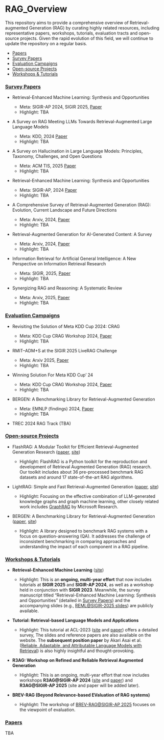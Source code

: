 # RAG_Overview

This repository aims to provide a comprehensive overview of Retrieval-augmented Generation (RAG) by curating highly related resources, including representative papers, workshops, tutorials, evaluation tracts and open-source projects.
Given the rapid evolution of this field, we will continue to update the repository on a regular basis.

- <a href="#ps">Papers</a>
- <a href="#sp">Survey Papers</a>
- <a href="#ec">Evaluation Campaigns</a>
- <a href="#op">Open-source Projects</a>
- <a href="#wt">Workshops & Tutorials</a>

### <a name="sp"></a>[Survey Papers]()

- Retrieval-Enhanced Machine Learning: Synthesis and Opportunities 
  - Meta: SIGIR-AP 2024, SIGIR 2025, [Paper](https://arxiv.org/abs/2407.12982)
  - Highlight: TBA

- A Survey on RAG Meeting LLMs Towards Retrieval-Augmented Large Language Models 
  - Meta: KDD, 2024 [Paper](https://arxiv.org/abs/2405.06211)
  - Highlight: TBA

- A Survey on Hallucination in Large Language Models: Principles, Taxonomy, Challenges, and Open Questions 
  - Meta: ACM TIS, 2025 [Paper](https://arxiv.org/pdf/2311.05232)
  - Highlight: TBA

- Retrieval-Enhanced Machine Learning: Synthesis and Opportunities 
  - Meta: SIGIR-AP, 2024 [Paper](https://arxiv.org/pdf/2407.12982)
  - Highlight: TBA

- A Comprehensive Survey of Retrieval-Augmented Generation (RAG): Evolution, Current Landscape and Future Directions 
  - Meta: Arxiv, 2024, [Paper](https://arxiv.org/pdf/2410.12837)
  - Highlight: TBA

- Retrieval-Augmented Generation for AI-Generated Content: A Survey 
  - Meta: Arxiv, 2024, [Paper](https://arxiv.org/pdf/2402.19473)
  - Highlight: TBA

- Information Retrieval for Artificial General Intelligence:
A New Perspective on Information Retrieval Research 
  - Meta: SIGIR, 2025, [Paper](https://dl.acm.org/doi/pdf/10.1145/3726302.3730349)
  - Highlight: TBA

- Synergizing RAG and Reasoning: A Systematic Review 
  - Meta: Arxiv, 2025, [Paper](https://arxiv.org/pdf/2504.15909)
  - Highlight: TBA

### <a name="ec"></a>[Evaluation Campaigns]()

- Revisiting the Solution of Meta KDD Cup 2024: CRAG 
  - Meta: KDD Cup CRAG Workshop 2024, [Paper](https://arxiv.org/pdf/2409.15337)
  - Highlight: TBA
 
- RMIT–ADM+S at the SIGIR 2025 LiveRAG Challenge 
  - Meta: Arxiv 2025, [Paper](https://arxiv.org/pdf/2506.14516)
  - Highlight: TBA
 
- Winning Solution For Meta KDD Cup’ 24 
  - Meta: KDD Cup CRAG Workshop 2024, [Paper](https://arxiv.org/pdf/2410.00005)
  - Highlight: TBA
 
- BERGEN: A Benchmarking Library for Retrieval-Augmented Generation 
  - Meta: EMNLP (findings) 2024, [Paper](https://arxiv.org/pdf/2407.01102)
  - Highlight: TBA
 
- TREC 2024 RAG Track (TBA)

### <a name="op"></a>[Open-source Projects]()
- FlashRAG: A Modular Toolkit for Efficient Retrieval-Augmented Generation Research ([paper](https://arxiv.org/pdf/2405.13576), [site](https://github.com/RUC-NLPIR/FlashRAG))
  - Highlight: FlashRAG is a Python toolkit for the reproduction and development of Retrieval Augmented Generation (RAG) research. Our toolkit includes about 36 pre-processed benchmark RAG datasets and around 17 state-of-the-art RAG algorithms.

- LightRAG: Simple and Fast Retrieval-Augmented Generation ([paper](https://arxiv.org/pdf/2410.05779), [site](https://github.com/HKUDS/LightRAG))
  - Highlight: Focusing on the effective combination of LLM-generated knowledge graphs and graph machine learning, other closely related work includes [GraphRAG](https://github.com/microsoft/graphrag?tab=readme-ov-file) by Microsoft Research.

 - BERGEN: A Benchmarking Library for Retrieval-Augmented Generation ([paper](https://aclanthology.org/2024.findings-emnlp.449.pdf), [site](https://github.com/naver/bergen))
   - Highlight: A library designed to benchmark RAG systems with a focus on question-answering (QA). It addresses the challenge of inconsistent benchmarking in comparing approaches and understanding the impact of each component in a RAG pipeline.
     
### <a name="wt"></a>[Workshops & Tutorials]()
- **Retrieval-Enhanced Machine Learning** ([site](https://retrieval-enhanced-ml.github.io))
  - Highlight: This is an **ongoing, multi-year effort** that now includes tutorials at **SIGIR 2025** and **SIGIR-AP 2024**, as well as a workshop held in conjunction with **SIGIR 2023**. Meanwhile, the survey manuscript titled “Retrieval-Enhanced Machine Learning: Synthesis and Opportunities” (detailed in <a href="#sp">Survey Papers</a>) and the accompanying slides (e.g., [REML@SIGIR-2025 slides](https://retrieval-enhanced-ml.github.io/sigir-2025.html)) are publicly available.

- **Tutorial: Retrieval-based Language Models and Applications**
  - Highlight: This tutorial at ACL-2023 ([site](https://acl2023-retrieval-lm.github.io) and [paper](https://aclanthology.org/2023.acl-tutorials.6.pdf)) offers a detailed survey, The slides and reference papers are also available on the website. The **subsequent position paper** by Akari Asai et al. ([Reliable, Adaptable, and Attributable Language Models with Retrieval](https://arxiv.org/abs/2403.03187)) is also highly insightful and thought-provoking.

- **R3AG: Workshop on Refined and Reliable Retrieval Augmented Generation** 
  - Highlight: This is an ongoing, multi-year effort that now includes workshops **R3AG@SIGIR-AP 2024** ([site](https://r3ag-sigir-ap.github.io/) and [paper](https://arxiv.org/pdf/2410.20598)) and **R3AG@SIGIR-AP 2025** (site and paper will be added later).

- **BREV-RAG (Beyond Relevance-based EValuation of RAG systems)**
  - Highlight: The workshop of [BREV-RAG@SIGIR-AP 2025](http://sakailab.com/brev-rag/) focuses on the viewpoint of evaluation.
 
### <a name="ps"></a>[Papers]()
TBA
